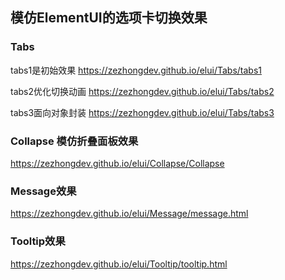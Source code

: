 ## 模仿ElementUI的选项卡切换效果


### Tabs 

tabs1是初始效果
https://zezhongdev.github.io/elui/Tabs/tabs1

tabs2优化切换动画
https://zezhongdev.github.io/elui/Tabs/tabs2

tabs3面向对象封装
https://zezhongdev.github.io/elui/Tabs/tabs3

### Collapse 模仿折叠面板效果
https://zezhongdev.github.io/elui/Collapse/Collapse


### Message效果
https://zezhongdev.github.io/elui/Message/message.html


### Tooltip效果
https://zezhongdev.github.io/elui/Tooltip/tooltip.html

